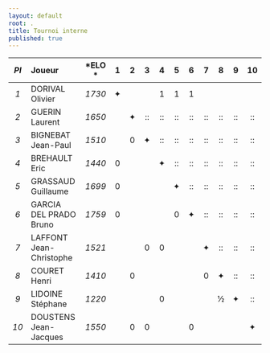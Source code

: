 ```yaml
---
layout: default
root: .
title: Tournoi interne
published: true
---
```



|*Pl*|  **Joueur** |   *ELO *          |1 |2 |3 |4 |5 |6 |7 |8 |9 |10|
|:-:|:------------ |:----------------: |:-:|:-:|:-:|:-:|:-:|:-:|:-:|:-:|:-:|:-:|
|*1*| DORIVAL Olivier         | *1730* |&#10022;| | | 1| 1| 1| | | | |
|*2*| GUERIN Laurent          | *1650* | |&#10022;|::|::|::|::|::|::|::|::|
|*3*| BIGNEBAT Jean-Paul      | *1510* | |0|&#10022;|::|::|::|::|::|::|::|
|*4*| BREHAULT Eric           | *1440* |0| | |&#10022;|::|::|::|::|::|::|
|*5*| GRASSAUD Guillaume      | *1699* |0| | | |&#10022;|::|::|::|::|::|
|*6*| GARCIA DEL PRADO Bruno  | *1759* |0| | | |0|&#10022;|::|::|::|::|
|*7*| LAFFONT Jean-Christophe | *1521* | | |0|0| | |&#10022;|::|::|::|
|*8*| COURET Henri            | *1410* | |0| | | | |0|&#10022;|::|::|
|*9*| LIDOINE Stéphane        | *1220* | | | |0| | | |&#189;|&#10022;|::|
|*10*| DOUSTENS Jean-Jacques  | *1550* | |0|0| | |0| | | |&#10022;|

